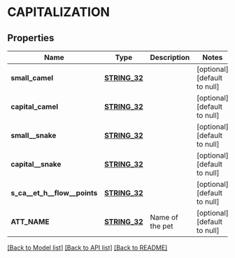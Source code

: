 # CAPITALIZATION

## Properties
Name | Type | Description | Notes
------------ | ------------- | ------------- | -------------
**small_camel** | [**STRING_32**](STRING_32.md) |  | [optional] [default to null]
**capital_camel** | [**STRING_32**](STRING_32.md) |  | [optional] [default to null]
**small__snake** | [**STRING_32**](STRING_32.md) |  | [optional] [default to null]
**capital__snake** | [**STRING_32**](STRING_32.md) |  | [optional] [default to null]
**s_ca__et_h__flow__points** | [**STRING_32**](STRING_32.md) |  | [optional] [default to null]
**ATT_NAME** | [**STRING_32**](STRING_32.md) | Name of the pet  | [optional] [default to null]

[[Back to Model list]](../README.md#documentation-for-models) [[Back to API list]](../README.md#documentation-for-api-endpoints) [[Back to README]](../README.md)


